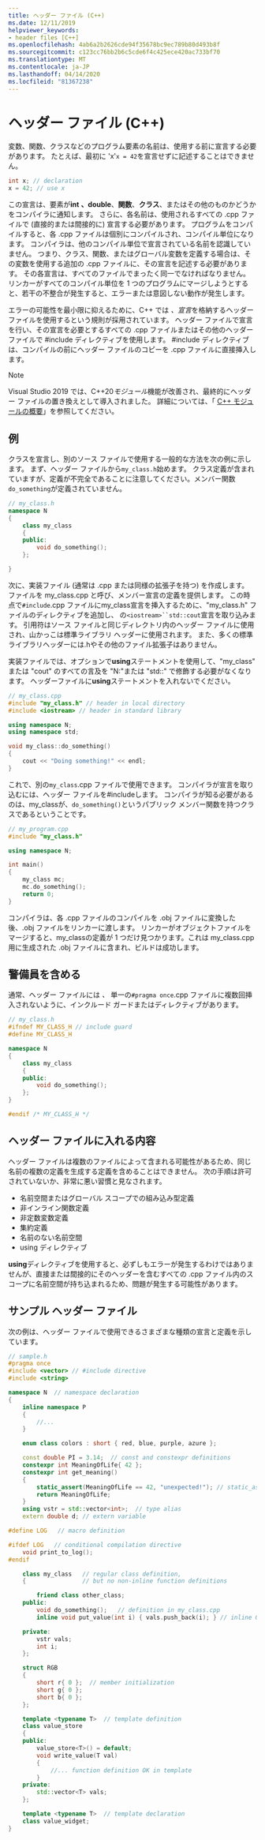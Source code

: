 ```yaml
---
title: ヘッダー ファイル (C++)
ms.date: 12/11/2019
helpviewer_keywords:
- header files [C++]
ms.openlocfilehash: 4ab6a2b2626cde94f35678bc9ec789b80d493b8f
ms.sourcegitcommit: c123cc76bb2b6c5cde6f4c425ece420ac733bf70
ms.translationtype: MT
ms.contentlocale: ja-JP
ms.lasthandoff: 04/14/2020
ms.locfileid: "81367238"
---
```

# <a name="header-files-c"></a>ヘッダー ファイル (C++)

変数、関数、クラスなどのプログラム要素の名前は、使用する前に宣言する必要があります。 たとえば、最初に 'x'`x = 42`を宣言せずに記述することはできません。

```cpp
int x; // declaration
x = 42; // use x
```

この宣言は、要素が**int** **、double**、**関数**、**クラス**、またはその他のものかどうかをコンパイラに通知します。  さらに、各名前は、使用されるすべての .cpp ファイルで (直接的または間接的に) 宣言する必要があります。 プログラムをコンパイルすると、各 .cpp ファイルは個別にコンパイルされ、コンパイル単位になります。 コンパイラは、他のコンパイル単位で宣言されている名前を認識していません。 つまり、クラス、関数、またはグローバル変数を定義する場合は、その変数を使用する追加の .cpp ファイルに、その宣言を記述する必要があります。 その各宣言は、すべてのファイルでまったく同一でなければなりません。 リンカーがすべてのコンパイル単位を 1 つのプログラムにマージしようとすると、若干の不整合が発生すると、エラーまたは意図しない動作が発生します。

エラーの可能性を最小限に抑えるために、C++ では *、宣言*を格納するヘッダー ファイルを使用するという規則が採用されています。 ヘッダー ファイルで宣言を行い、その宣言を必要とするすべての .cpp ファイルまたはその他のヘッダー ファイルで #include ディレクティブを使用します。 #include ディレクティブは、コンパイルの前にヘッダー ファイルのコピーを .cpp ファイルに直接挿入します。

> [!NOTE]
> Visual Studio 2019 では、C++20*モジュール*機能が改善され、最終的にヘッダー ファイルの置き換えとして導入されました。 詳細については、「 [C++ モジュールの概要](modules-cpp.md)」を参照してください。

## <a name="example"></a>例

クラスを宣言し、別のソース ファイルで使用する一般的な方法を次の例に示します。 まず、ヘッダー ファイルから`my_class.h`始めます。 クラス定義が含まれていますが、定義が不完全であることに注意してください。メンバー関数`do_something`が定義されていません。

```cpp
// my_class.h
namespace N
{
    class my_class
    {
    public:
        void do_something();
    };

}
```

次に、実装ファイル (通常は .cpp または同様の拡張子を持つ) を作成します。 ファイルを my_class.cpp と呼び、メンバー宣言の定義を提供します。 この時点で`#include`.cpp ファイルにmy_class宣言を挿入するために、"my_class.h" ファイルのディレクティブを追加し、 の`<iostream>``std::cout`宣言を取り込みます。 引用符はソース ファイルと同じディレクトリ内のヘッダー ファイルに使用され、山かっこは標準ライブラリ ヘッダーに使用されます。 また、多くの標準ライブラリヘッダーには.hやその他のファイル拡張子はありません。

実装ファイルでは、オプションで**using**ステートメントを使用して、"my_class" または "cout" のすべての言及を "N:"または "std::" で修飾する必要がなくなります。  ヘッダーファイルに**using**ステートメントを入れないでください。

```cpp
// my_class.cpp
#include "my_class.h" // header in local directory
#include <iostream> // header in standard library

using namespace N;
using namespace std;

void my_class::do_something()
{
    cout << "Doing something!" << endl;
}
```

これで、別の`my_class`.cpp ファイルで使用できます。 コンパイラが宣言を取り込むには、ヘッダー ファイルを#includeします。 コンパイラが知る必要があるのは、my_classが、`do_something()`というパブリック メンバー関数を持つクラスであるということです。

```cpp
// my_program.cpp
#include "my_class.h"

using namespace N;

int main()
{
    my_class mc;
    mc.do_something();
    return 0;
}
```

コンパイラは、各 .cpp ファイルのコンパイルを .obj ファイルに変換した後、.obj ファイルをリンカーに渡します。 リンカーがオブジェクトファイルをマージすると、my_classの定義が 1 つだけ見つかります。これは my_class.cpp 用に生成された .obj ファイルに含まれ、ビルドは成功します。

## <a name="include-guards"></a>警備員を含める

通常、ヘッダー ファイルには *、* 単一の`#pragma once`.cpp ファイルに複数回挿入されないように、インクルード ガードまたはディレクティブがあります。

```cpp
// my_class.h
#ifndef MY_CLASS_H // include guard
#define MY_CLASS_H

namespace N
{
    class my_class
    {
    public:
        void do_something();
    };
}

#endif /* MY_CLASS_H */
```

## <a name="what-to-put-in-a-header-file"></a>ヘッダー ファイルに入れる内容

ヘッダー ファイルは複数のファイルによって含まれる可能性があるため、同じ名前の複数の定義を生成する定義を含めることはできません。 次の手順は許可されていないか、非常に悪い習慣と見なされます。

- 名前空間またはグローバル スコープでの組み込み型定義
- 非インライン関数定義
- 非定数変数定義
- 集約定義
- 名前のない名前空間
- using ディレクティブ

**using**ディレクティブを使用すると、必ずしもエラーが発生するわけではありませんが、直接または間接的にそのヘッダーを含むすべての .cpp ファイル内のスコープに名前空間が持ち込まれるため、問題が発生する可能性があります。

## <a name="sample-header-file"></a>サンプル ヘッダー ファイル

次の例は、ヘッダー ファイルで使用できるさまざまな種類の宣言と定義を示しています。

```cpp
// sample.h
#pragma once
#include <vector> // #include directive
#include <string>

namespace N  // namespace declaration
{
    inline namespace P
    {
        //...
    }

    enum class colors : short { red, blue, purple, azure };

    const double PI = 3.14;  // const and constexpr definitions
    constexpr int MeaningOfLife{ 42 };
    constexpr int get_meaning()
    {
        static_assert(MeaningOfLife == 42, "unexpected!"); // static_assert
        return MeaningOfLife;
    }
    using vstr = std::vector<int>;  // type alias
    extern double d; // extern variable

#define LOG   // macro definition

#ifdef LOG   // conditional compilation directive
    void print_to_log();
#endif

    class my_class   // regular class definition,
    {                // but no non-inline function definitions

        friend class other_class;
    public:
        void do_something();   // definition in my_class.cpp
        inline void put_value(int i) { vals.push_back(i); } // inline OK

    private:
        vstr vals;
        int i;
    };

    struct RGB
    {
        short r{ 0 };  // member initialization
        short g{ 0 };
        short b{ 0 };
    };

    template <typename T>  // template definition
    class value_store
    {
    public:
        value_store<T>() = default;
        void write_value(T val)
        {
            //... function definition OK in template
        }
    private:
        std::vector<T> vals;
    };

    template <typename T>  // template declaration
    class value_widget;
}
```
